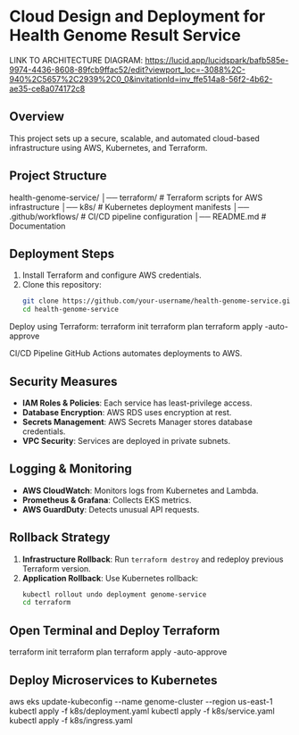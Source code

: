 # Cloud Design and Deployment for Health Genome Result Service

LINK TO ARCHITECTURE DIAGRAM: 
https://lucid.app/lucidspark/bafb585e-9974-4436-8608-89fcb9ffac52/edit?viewport_loc=-3088%2C-940%2C5657%2C2939%2C0_0&invitationId=inv_ffe514a8-56f2-4b62-ae35-ce8a074172c8

## Overview
This project sets up a secure, scalable, and automated cloud-based infrastructure using AWS, Kubernetes, and Terraform.

## Project Structure
health-genome-service/ │── terraform/ # Terraform scripts for AWS infrastructure │── k8s/ # Kubernetes deployment manifests │── .github/workflows/ # CI/CD pipeline configuration │── README.md # Documentation

## **Deployment Steps**
1. Install Terraform and configure AWS credentials.
2. Clone this repository:
   ```bash
   git clone https://github.com/your-username/health-genome-service.git
   cd health-genome-service

Deploy using Terraform:
terraform init
terraform plan
terraform apply -auto-approve

CI/CD Pipeline
GitHub Actions automates deployments to AWS.

## Security Measures
- **IAM Roles & Policies**: Each service has least-privilege access.
- **Database Encryption**: AWS RDS uses encryption at rest.
- **Secrets Management**: AWS Secrets Manager stores database credentials.
- **VPC Security**: Services are deployed in private subnets.

## Logging & Monitoring
- **AWS CloudWatch**: Monitors logs from Kubernetes and Lambda.
- **Prometheus & Grafana**: Collects EKS metrics.
- **AWS GuardDuty**: Detects unusual API requests.

## Rollback Strategy
1. **Infrastructure Rollback**: Run `terraform destroy` and redeploy previous Terraform version.
2. **Application Rollback**: Use Kubernetes rollback:
   ```bash
   kubectl rollout undo deployment genome-service
   cd terraform

## Open Terminal and Deploy Terraform
  terraform init
  terraform plan
  terraform apply -auto-approve

## Deploy Microservices to Kubernetes
  aws eks update-kubeconfig --name genome-cluster --region us-east-1
  kubectl apply -f k8s/deployment.yaml
  kubectl apply -f k8s/service.yaml
  kubectl apply -f k8s/ingress.yaml



